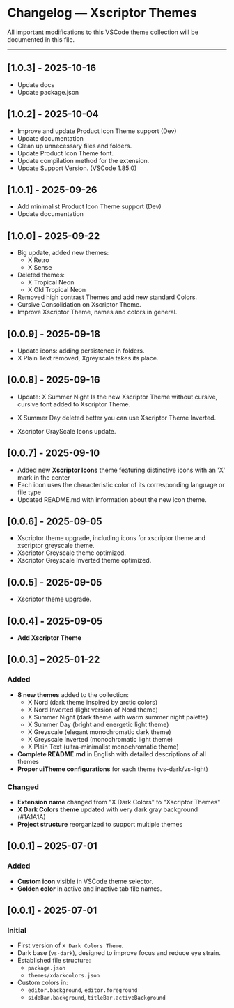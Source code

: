 # Changelog — Xscriptor Themes

All important modifications to this VSCode theme collection will be documented in this file.

---
## [1.0.3] - 2025-10-16
- Update docs
- Update package.json 


## [1.0.2] - 2025-10-04 
- Improve and update Product Icon Theme support (Dev)
- Update documentation
- Clean up unnecessary files and folders.
- Update Product Icon Theme font.
- Update compilation method for the extension.
- Update Support Version. (VSCode 1.85.0)

## [1.0.1] - 2025-09-26
- Add minimalist Product Icon Theme support (Dev)
- Update documentation

## [1.0.0] - 2025-09-22
- Big update, added new themes:
  - X Retro
  - X Sense
- Deleted themes:
  - X Tropical Neon
  - X Old Tropical Neon
- Removed high contrast Themes and add new standard Colors.
- Cursive Consolidation on Xscriptor Theme.
- Improve Xscriptor Theme, names and colors in general.

## [0.0.9] - 2025-09-18
- Update icons: adding persistence in folders.
- X Plain Text removed, Xgreyscale takes its place.

## [0.0.8] - 2025-09-16
- Update: X Summer Night Is the new Xscriptor Theme without cursive, cursive font added to Xscriptor Theme.

- X Summer Day deleted better you can use Xscriptor Theme Inverted.

- Xscriptor GrayScale Icons update.

## [0.0.7] - 2025-09-10
- Added new **Xscriptor Icons** theme featuring distinctive icons with an 'X' mark in the center
- Each icon uses the characteristic color of its corresponding language or file type
- Updated README.md with information about the new icon theme.

## [0.0.6] - 2025-09-05
- Xscriptor theme upgrade, including icons for xscriptor theme and xscriptor greyscale theme.
- Xscriptor Greyscale theme optimized.
- Xscriptor Greyscale Inverted theme optimized.

## [0.0.5] - 2025-09-05
- Xscriptor theme upgrade.

## [0.0.4] - 2025-09-05
- **Add Xscriptor Theme**

## [0.0.3] – 2025-01-22
### Added
- **8 new themes** added to the collection:
  - X Nord (dark theme inspired by arctic colors)
  - X Nord Inverted (light version of Nord theme)
  - X Summer Night (dark theme with warm summer night palette)
  - X Summer Day (bright and energetic light theme)
  - X Greyscale (elegant monochromatic dark theme)
  - X Greyscale Inverted (monochromatic light theme)
  - X Plain Text (ultra-minimalist monochromatic theme)
- **Complete README.md** in English with detailed descriptions of all themes
- **Proper uiTheme configurations** for each theme (vs-dark/vs-light)
### Changed
- **Extension name** changed from "X Dark Colors" to "Xscriptor Themes"
- **X Dark Colors theme** updated with very dark gray background (#1A1A1A)
- **Project structure** reorganized to support multiple themes

## [0.0.1] – 2025-07-01
### Added
- **Custom icon** visible in VSCode theme selector.
- **Golden color** in active and inactive tab file names.

## [0.0.1] - 2025-07-01
### Initial
- First version of `X Dark Colors Theme`.
- Dark base (`vs-dark`), designed to improve focus and reduce eye strain.
- Established file structure:
  - `package.json`
  - `themes/xdarkcolors.json`
- Custom colors in:
  - `editor.background`, `editor.foreground`
  - `sideBar.background`, `titleBar.activeBackground`
